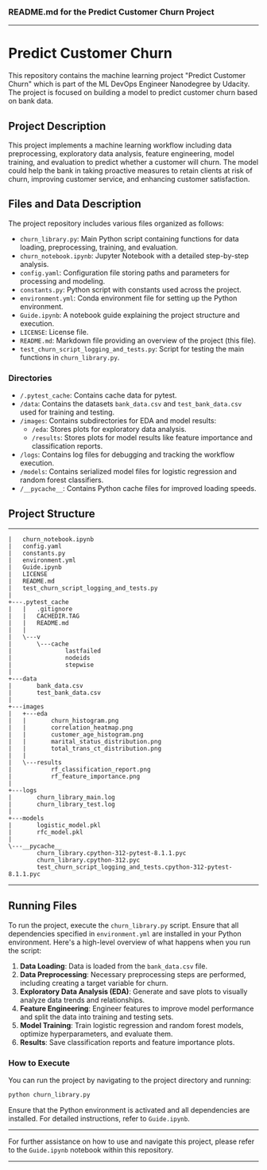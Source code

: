 
### README.md for the Predict Customer Churn Project

---

# Predict Customer Churn

This repository contains the machine learning project "Predict Customer Churn" which is part of the ML DevOps Engineer Nanodegree by Udacity. The project is focused on building a model to predict customer churn based on bank data.

## Project Description

This project implements a machine learning workflow including data preprocessing, exploratory data analysis, feature engineering, model training, and evaluation to predict whether a customer will churn. The model could help the bank in taking proactive measures to retain clients at risk of churn, improving customer service, and enhancing customer satisfaction.

## Files and Data Description

The project repository includes various files organized as follows:

- `churn_library.py`: Main Python script containing functions for data loading, preprocessing, training, and evaluation.
- `churn_notebook.ipynb`: Jupyter Notebook with a detailed step-by-step analysis.
- `config.yaml`: Configuration file storing paths and parameters for processing and modeling.
- `constants.py`: Python script with constants used across the project.
- `environment.yml`: Conda environment file for setting up the Python environment.
- `Guide.ipynb`: A notebook guide explaining the project structure and execution.
- `LICENSE`: License file.
- `README.md`: Markdown file providing an overview of the project (this file).
- `test_churn_script_logging_and_tests.py`: Script for testing the main functions in `churn_library.py`.

### Directories

- `/.pytest_cache`: Contains cache data for pytest.
- `/data`: Contains the datasets `bank_data.csv` and `test_bank_data.csv` used for training and testing.
- `/images`: Contains subdirectories for EDA and model results:
  - `/eda`: Stores plots for exploratory data analysis.
  - `/results`: Stores plots for model results like feature importance and classification reports.
- `/logs`: Contains log files for debugging and tracking the workflow execution.
- `/models`: Contains serialized model files for logistic regression and random forest classifiers.
- `/__pycache__`: Contains Python cache files for improved loading speeds.

## Project Structure
------------
    |   churn_notebook.ipynb
    |   config.yaml
    |   constants.py
    |   environment.yml
    |   Guide.ipynb
    |   LICENSE
    |   README.md
    |   test_churn_script_logging_and_tests.py
    |
    +---.pytest_cache
    |   |   .gitignore
    |   |   CACHEDIR.TAG
    |   |   README.md
    |   |
    |   \---v
    |       \---cache
    |               lastfailed
    |               nodeids
    |               stepwise
    |
    +---data
    |       bank_data.csv
    |       test_bank_data.csv
    |
    +---images
    |   +---eda
    |   |       churn_histogram.png
    |   |       correlation_heatmap.png
    |   |       customer_age_histogram.png
    |   |       marital_status_distribution.png
    |   |       total_trans_ct_distribution.png
    |   |
    |   \---results
    |           rf_classification_report.png
    |           rf_feature_importance.png
    |
    +---logs
    |       churn_library_main.log
    |       churn_library_test.log
    |
    +---models
    |       logistic_model.pkl
    |       rfc_model.pkl
    |
    \---__pycache__
            churn_library.cpython-312-pytest-8.1.1.pyc
            churn_library.cpython-312.pyc
            test_churn_script_logging_and_tests.cpython-312-pytest-8.1.1.pyc 
--------

## Running Files

To run the project, execute the `churn_library.py` script. Ensure that all dependencies specified in `environment.yml` are installed in your Python environment. Here's a high-level overview of what happens when you run the script:

1. **Data Loading**: Data is loaded from the `bank_data.csv` file.
2. **Data Preprocessing**: Necessary preprocessing steps are performed, including creating a target variable for churn.
3. **Exploratory Data Analysis (EDA)**: Generate and save plots to visually analyze data trends and relationships.
4. **Feature Engineering**: Engineer features to improve model performance and split the data into training and testing sets.
5. **Model Training**: Train logistic regression and random forest models, optimize hyperparameters, and evaluate them.
6. **Results**: Save classification reports and feature importance plots.

### How to Execute

You can run the project by navigating to the project directory and running:

```bash
python churn_library.py
```

Ensure that the Python environment is activated and all dependencies are installed. For detailed instructions, refer to `Guide.ipynb`.

---

For further assistance on how to use and navigate this project, please refer to the `Guide.ipynb` notebook within this repository.

---
